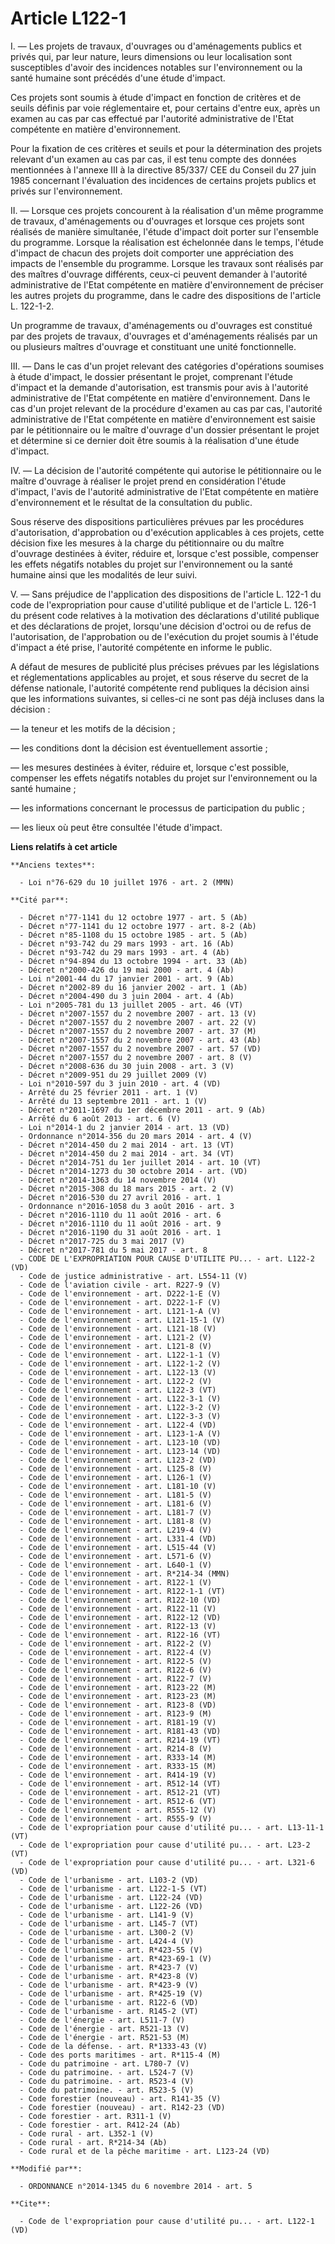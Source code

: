 # Article L122-1

I. ― Les projets de travaux, d'ouvrages ou d'aménagements publics et privés qui, par leur nature, leurs dimensions ou leur
localisation sont susceptibles d'avoir des incidences notables sur l'environnement ou la santé humaine sont précédés d'une
étude d'impact. 

Ces projets sont soumis à étude d'impact en fonction de critères et de seuils définis par voie réglementaire et, pour
certains d'entre eux, après un examen au cas par cas effectué par l'autorité administrative de l'Etat compétente en matière
d'environnement. 

Pour la fixation de ces critères et seuils et pour la détermination des projets relevant d'un examen au cas par cas, il est
tenu compte des données mentionnées à l'annexe III à la directive 85/337/ CEE du Conseil du 27 juin 1985 concernant
l'évaluation des incidences de certains projets publics et privés sur l'environnement. 

II. ― Lorsque ces projets concourent à la réalisation d'un même programme de travaux, d'aménagements ou d'ouvrages et lorsque
ces projets sont réalisés de manière simultanée, l'étude d'impact doit porter sur l'ensemble du programme. Lorsque la
réalisation est échelonnée dans le temps, l'étude d'impact de chacun des projets doit comporter une appréciation des impacts
de l'ensemble du programme. Lorsque les travaux sont réalisés par des maîtres d'ouvrage différents, ceux-ci peuvent demander
à l'autorité administrative de l'Etat compétente en matière d'environnement de préciser les autres projets du programme, dans
le cadre des dispositions de l'article L. 122-1-2. 

Un programme de travaux, d'aménagements ou d'ouvrages est constitué par des projets de travaux, d'ouvrages et d'aménagements
réalisés par un ou plusieurs maîtres d'ouvrage et constituant une unité fonctionnelle. 

III. ― Dans le cas d'un projet relevant des catégories d'opérations soumises à étude d'impact, le dossier présentant le
projet, comprenant l'étude d'impact et la demande d'autorisation, est transmis pour avis à l'autorité administrative de
l'Etat compétente en matière d'environnement. Dans le cas d'un projet relevant de la procédure d'examen au cas par cas,
l'autorité administrative de l'Etat compétente en matière d'environnement est saisie par le pétitionnaire ou le maître
d'ouvrage d'un dossier présentant le projet et détermine si ce dernier doit être soumis à la réalisation d'une étude
d'impact. 

IV. ― La décision de l'autorité compétente qui autorise le pétitionnaire ou le maître d'ouvrage à réaliser le projet prend en
considération l'étude d'impact, l'avis de l'autorité administrative de l'Etat compétente en matière d'environnement et le
résultat de la consultation du public. 

Sous réserve des dispositions particulières prévues par les procédures d'autorisation, d'approbation ou d'exécution
applicables à ces projets, cette décision fixe les mesures à la charge du pétitionnaire ou du maître d'ouvrage destinées à
éviter, réduire et, lorsque c'est possible, compenser les effets négatifs notables du projet sur l'environnement ou la santé
humaine ainsi que les modalités de leur suivi. 

V. ― Sans préjudice de l'application des dispositions de l'article L. 122-1 du code de l'expropriation pour cause d'utilité
publique et de l'article L. 126-1 du présent code relatives à la motivation des déclarations d'utilité publique et des
déclarations de projet, lorsqu'une décision d'octroi ou de refus de l'autorisation, de l'approbation ou de l'exécution du
projet soumis à l'étude d'impact a été prise, l'autorité compétente en informe le public. 

A défaut de mesures de publicité plus précises prévues par les législations et réglementations applicables au projet, et sous
réserve du secret de la défense nationale, l'autorité compétente rend publiques la décision ainsi que les informations
suivantes, si celles-ci ne sont pas déjà incluses dans la décision : 

― la teneur et les motifs de la décision ; 

― les conditions dont la décision est éventuellement assortie ; 

― les mesures destinées à éviter, réduire et, lorsque c'est possible, compenser les effets négatifs notables du projet sur
l'environnement ou la santé humaine ; 

― les informations concernant le processus de participation du public ; 

― les lieux où peut être consultée l'étude d'impact.

**Liens relatifs à cet article**

	**Anciens textes**:

	  - Loi n°76-629 du 10 juillet 1976 - art. 2 (MMN)

	**Cité par**:

	  - Décret n°77-1141 du 12 octobre 1977 - art. 5 (Ab)
	  - Décret n°77-1141 du 12 octobre 1977 - art. 8-2 (Ab)
	  - Décret n°85-1108 du 15 octobre 1985 - art. 5 (Ab)
	  - Décret n°93-742 du 29 mars 1993 - art. 16 (Ab)
	  - Décret n°93-742 du 29 mars 1993 - art. 4 (Ab)
	  - Décret n°94-894 du 13 octobre 1994 - art. 33 (Ab)
	  - Décret n°2000-426 du 19 mai 2000 - art. 4 (Ab)
	  - Loi n°2001-44 du 17 janvier 2001 - art. 9 (Ab)
	  - Décret n°2002-89 du 16 janvier 2002 - art. 1 (Ab)
	  - Décret n°2004-490 du 3 juin 2004 - art. 4 (Ab)
	  - Loi n°2005-781 du 13 juillet 2005 - art. 46 (VT)
	  - Décret n°2007-1557 du 2 novembre 2007 - art. 13 (V)
	  - Décret n°2007-1557 du 2 novembre 2007 - art. 22 (V)
	  - Décret n°2007-1557 du 2 novembre 2007 - art. 37 (M)
	  - Décret n°2007-1557 du 2 novembre 2007 - art. 43 (Ab)
	  - Décret n°2007-1557 du 2 novembre 2007 - art. 57 (VD)
	  - Décret n°2007-1557 du 2 novembre 2007 - art. 8 (V)
	  - Décret n°2008-636 du 30 juin 2008 - art. 3 (V)
	  - Décret n°2009-951 du 29 juillet 2009 (V)
	  - Loi n°2010-597 du 3 juin 2010 - art. 4 (VD)
	  - Arrêté du 25 février 2011 - art. 1 (V)
	  - Arrêté du 13 septembre 2011 - art. 1 (V)
	  - Décret n°2011-1697 du 1er décembre 2011 - art. 9 (Ab)
	  - Arrêté du 6 août 2013 - art. 6 (V)
	  - Loi n°2014-1 du 2 janvier 2014 - art. 13 (VD)
	  - Ordonnance n°2014-356 du 20 mars 2014 - art. 4 (V)
	  - Décret n°2014-450 du 2 mai 2014 - art. 13 (VT)
	  - Décret n°2014-450 du 2 mai 2014 - art. 34 (VT)
	  - Décret n°2014-751 du 1er juillet 2014 - art. 10 (VT)
	  - Décret n°2014-1273 du 30 octobre 2014 - art. (VD)
	  - Décret n°2014-1363 du 14 novembre 2014 (V)
	  - Décret n°2015-308 du 18 mars 2015 - art. 2 (V)
	  - Décret n°2016-530 du 27 avril 2016 - art. 1
	  - Ordonnance n°2016-1058 du 3 août 2016 - art. 3
	  - Décret n°2016-1110 du 11 août 2016 - art. 6
	  - Décret n°2016-1110 du 11 août 2016 - art. 9
	  - Décret n°2016-1190 du 31 août 2016 - art. 1
	  - Décret n°2017-725 du 3 mai 2017 (V)
	  - Décret n°2017-781 du 5 mai 2017 - art. 8
	  - CODE DE L'EXPROPRIATION POUR CAUSE D'UTILITE PU... - art. L122-2 (VD)
	  - Code de justice administrative - art. L554-11 (V)
	  - Code de l'aviation civile - art. R227-9 (V)
	  - Code de l'environnement - art. D222-1-E (V)
	  - Code de l'environnement - art. D222-1-F (V)
	  - Code de l'environnement - art. L121-1-A (V)
	  - Code de l'environnement - art. L121-15-1 (V)
	  - Code de l'environnement - art. L121-18 (V)
	  - Code de l'environnement - art. L121-2 (V)
	  - Code de l'environnement - art. L121-8 (V)
	  - Code de l'environnement - art. L122-1-1 (V)
	  - Code de l'environnement - art. L122-1-2 (V)
	  - Code de l'environnement - art. L122-13 (V)
	  - Code de l'environnement - art. L122-2 (V)
	  - Code de l'environnement - art. L122-3 (VT)
	  - Code de l'environnement - art. L122-3-1 (V)
	  - Code de l'environnement - art. L122-3-2 (V)
	  - Code de l'environnement - art. L122-3-3 (V)
	  - Code de l'environnement - art. L122-4 (VD)
	  - Code de l'environnement - art. L123-1-A (V)
	  - Code de l'environnement - art. L123-10 (VD)
	  - Code de l'environnement - art. L123-14 (VD)
	  - Code de l'environnement - art. L123-2 (VD)
	  - Code de l'environnement - art. L125-8 (V)
	  - Code de l'environnement - art. L126-1 (V)
	  - Code de l'environnement - art. L181-10 (V)
	  - Code de l'environnement - art. L181-5 (V)
	  - Code de l'environnement - art. L181-6 (V)
	  - Code de l'environnement - art. L181-7 (V)
	  - Code de l'environnement - art. L181-8 (V)
	  - Code de l'environnement - art. L219-4 (V)
	  - Code de l'environnement - art. L331-4 (VD)
	  - Code de l'environnement - art. L515-44 (V)
	  - Code de l'environnement - art. L571-6 (V)
	  - Code de l'environnement - art. L640-1 (V)
	  - Code de l'environnement - art. R*214-34 (MMN)
	  - Code de l'environnement - art. R122-1 (V)
	  - Code de l'environnement - art. R122-1-1 (VT)
	  - Code de l'environnement - art. R122-10 (VD)
	  - Code de l'environnement - art. R122-11 (V)
	  - Code de l'environnement - art. R122-12 (VD)
	  - Code de l'environnement - art. R122-13 (V)
	  - Code de l'environnement - art. R122-16 (VT)
	  - Code de l'environnement - art. R122-2 (V)
	  - Code de l'environnement - art. R122-4 (V)
	  - Code de l'environnement - art. R122-5 (V)
	  - Code de l'environnement - art. R122-6 (V)
	  - Code de l'environnement - art. R122-7 (V)
	  - Code de l'environnement - art. R123-22 (M)
	  - Code de l'environnement - art. R123-23 (M)
	  - Code de l'environnement - art. R123-8 (VD)
	  - Code de l'environnement - art. R123-9 (M)
	  - Code de l'environnement - art. R181-19 (V)
	  - Code de l'environnement - art. R181-43 (VD)
	  - Code de l'environnement - art. R214-19 (VT)
	  - Code de l'environnement - art. R214-8 (V)
	  - Code de l'environnement - art. R333-14 (M)
	  - Code de l'environnement - art. R333-15 (M)
	  - Code de l'environnement - art. R414-19 (V)
	  - Code de l'environnement - art. R512-14 (VT)
	  - Code de l'environnement - art. R512-21 (VT)
	  - Code de l'environnement - art. R512-6 (VT)
	  - Code de l'environnement - art. R555-12 (V)
	  - Code de l'environnement - art. R555-9 (V)
	  - Code de l'expropriation pour cause d'utilité pu... - art. L13-11-1 (VT)
	  - Code de l'expropriation pour cause d'utilité pu... - art. L23-2 (VT)
	  - Code de l'expropriation pour cause d'utilité pu... - art. L321-6 (VD)
	  - Code de l'urbanisme - art. L103-2 (VD)
	  - Code de l'urbanisme - art. L122-1-5 (VT)
	  - Code de l'urbanisme - art. L122-24 (VD)
	  - Code de l'urbanisme - art. L122-26 (VD)
	  - Code de l'urbanisme - art. L141-9 (V)
	  - Code de l'urbanisme - art. L145-7 (VT)
	  - Code de l'urbanisme - art. L300-2 (V)
	  - Code de l'urbanisme - art. L424-4 (V)
	  - Code de l'urbanisme - art. R*423-55 (V)
	  - Code de l'urbanisme - art. R*423-69-1 (V)
	  - Code de l'urbanisme - art. R*423-7 (V)
	  - Code de l'urbanisme - art. R*423-8 (V)
	  - Code de l'urbanisme - art. R*423-9 (V)
	  - Code de l'urbanisme - art. R*425-19 (V)
	  - Code de l'urbanisme - art. R122-6 (VD)
	  - Code de l'urbanisme - art. R145-2 (VT)
	  - Code de l'énergie - art. L511-7 (V)
	  - Code de l'énergie - art. R521-13 (V)
	  - Code de l'énergie - art. R521-53 (M)
	  - Code de la défense. - art. R*1333-43 (V)
	  - Code des ports maritimes - art. R*115-4 (M)
	  - Code du patrimoine - art. L780-7 (V)
	  - Code du patrimoine. - art. L524-7 (V)
	  - Code du patrimoine. - art. R523-4 (V)
	  - Code du patrimoine. - art. R523-5 (V)
	  - Code forestier (nouveau) - art. R141-35 (V)
	  - Code forestier (nouveau) - art. R142-23 (VD)
	  - Code forestier - art. R311-1 (V)
	  - Code forestier - art. R412-24 (Ab)
	  - Code rural - art. L352-1 (V)
	  - Code rural - art. R*214-34 (Ab)
	  - Code rural et de la pêche maritime - art. L123-24 (VD)

	**Modifié par**:

	  - ORDONNANCE n°2014-1345 du 6 novembre 2014 - art. 5

	**Cite**:

	  - Code de l'expropriation pour cause d'utilité pu... - art. L122-1 (VD)
